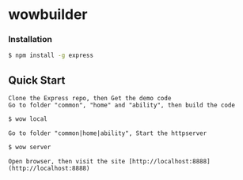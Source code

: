 wowbuilder
==========

### Installation

```bash
$ npm install -g express
```

## Quick Start
    Clone the Express repo, then Get the demo code
    Go to folder "common", "home" and "ability", then build the code
```bash
$ wow local
```
    Go to folder "common|home|ability", Start the httpserver
```bash
$ wow server
```
    
    Open browser, then visit the site [http://localhost:8888](http://localhost:8888)
